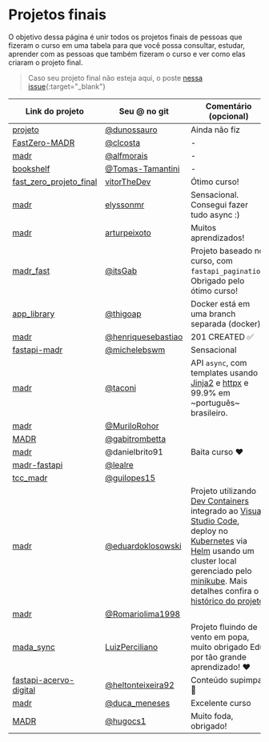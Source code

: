 # Projetos finais

O objetivo dessa página é unir todos os projetos finais de pessoas que fizeram o curso em uma tabela para que você possa consultar, estudar, aprender com as pessoas que também fizeram o curso e ver como elas criaram o projeto final.

> Caso seu projeto final não esteja aqui, o poste [nessa issue](https://github.com/dunossauro/fastapi-do-zero/issues/135){:target="_blank"}

| Link do projeto                                                                      | Seu @ no git                                               | Comentário (opcional)                                                                                                                                                                                                                                                                                                                                                                                                                                |
|--------------------------------------------------------------------------------------|------------------------------------------------------------|------------------------------------------------------------------------------------------------------------------------------------------------------------------------------------------------------------------------------------------------------------------------------------------------------------------------------------------------------------------------------------------------------------------------------------------------------|
| [projeto](https://github.com/dunossauro/fast_zero)                                   | [@dunossauro](https://github.com/dunossauro)               | Ainda não fiz                                                                                                                                                                                                                                                                                                                                                                                                                                        |
| [FastZero-MADR](https://github.com/clcosta/fastzero-madr)                            | [@clcosta](https://github.com/clcosta)                     | -                                                                                                                                                                                                                                                                                                                                                                                                                                                    |
| [madr](https://github.com/alfmorais/madr)                                            | [@alfmorais](https://github.com/alfmorais)                 | -                                                                                                                                                                                                                                                                                                                                                                                                                                                    |
| [bookshelf](https://github.com/Tomas-Tamantini/bookshelf)                            | [@Tomas-Tamantini](https://github.com/Tomas-Tamantini)     | -                                                                                                                                                                                                                                                                                                                                                                                                                                                    |
| [fast_zero_projeto_final](https://github.com/vitorTheDev/fast_zero_projeto_final)    | [vitorTheDev](https://github.com/vitorTheDev)              | Ótimo curso!                                                                                                                                                                                                                                                                                                                                                                                                                                         |
| [madr](https://github.com/elyssonmr/madr)                                            | [elyssonmr](https://github.com/elyssonmr)                  | Sensacional. Consegui fazer tudo async :)                                                                                                                                                                                                                                                                                                                                                                                                            |
| [madr](https://github.com/arturpeixoto/madr)                                         | [arturpeixoto](https://github.com/arturpeixoto)            | Muitos aprendizados!                                                                                                                                                                                                                                                                                                                                                                                                                                 |
| [madr_fast](https://github.com/itsGab/madr_fast)                                     | [@itsGab](https://github.com/itsGab)                       | Projeto baseado no curso, com `fastapi_pagination`. Obrigado pelo ótimo curso!                                                                                                                                                                                                                                                                                                                                                                       |
| [app_library](https://github.com/thigoap/app_library)                                | [@thigoap](https://github.com/thigoap)                     | Docker está em uma branch separada (docker).                                                                                                                                                                                                                                                                                                                                                                                                         |
| [madr](https://github.com/henriquesebastiao/madr)                                    | [@henriquesebastiao](https://github.com/henriquesebastiao) | 201 CREATED ✅                                                                                                                                                                                                                                                                                                                                                                                                                                       |
| [fastapi-madr](https://github.com/michelebswm/fastapi-madr)                          | [@michelebswm](https://github.com/michelebswm)             | Sensacional                                                                                                                                                                                                                                                                                                                                                                                                                                          |
| [madr](https://codeberg.org/taconi/madr)                                             | [@taconi](https://github.com/taconi)                       | API `async`, com templates usando [Jinja2](https://jinja.palletsprojects.com) e [httpx](https://htmx.org/) e 99.9% em ~português~ brasileiro.                                                                                                                                                                                                                                                                                                        |
| [madr](https://github.com/MuriloRohor/madr)                                          | [@MuriloRohor](https://github.com/MuriloRohor)             |                                                                                                                                                                                                                                                                                                                                                                                                                                                      |
| [MADR](https://github.com/gabitrombetta/MADR)                                        | [@gabitrombetta](https://github.com/gabitrombetta)         |                                                                                                                                                                                                                                                                                                                                                                                                                                                      |
| [madr](https://github.com/danielbrito91/madr)                                        | @danielbrito91                                             | Baita curso ❤️                                                                                                                                                                                                                                                                                                                                                                                                                                        |
| [madr-fastapi](https://github.com/lealre/madr-fastapi)                               | [@lealre](https://github.com/lealre)                       |                                                                                                                                                                                                                                                                                                                                                                                                                                                      |
| [tcc_madr](https://github.com/guilopes15/tcc_madr)                                   | [@guilopes15](https://github.com/guilopes15)               |                                                                                                                                                                                                                                                                                                                                                                                                                                                      |
| [madr](https://github.com/eduardoklosowski/exercicio-curso-fastapi-do-zero-madr)     | [@eduardoklosowski](https://github.com/eduardoklosowski)   | Projeto utilizando [Dev Containers](https://containers.dev/) integrado ao [Visual Studio Code](https://code.visualstudio.com/), deploy no [Kubernetes](https://kubernetes.io/pt-br/) via [Helm](https://helm.sh/pt/) usando um cluster local gerenciado pelo [minikube](https://minikube.sigs.k8s.io/docs/). Mais detalhes confira o [histórico do projeto](https://github.com/eduardoklosowski/exercicio-curso-fastapi-do-zero-madr/commits/main/). |
| [madr](https://github.com/Romariolima1998/fastapi_MADR)                              | [@Romariolima1998](https://github.com/Romariolima1998)     |                                                                                                                                                                                                                                                                                                                                                                                                                                                      |
| [mada_sync](https://github.com/LuizPerciliano/mada_sync)                             | [LuizPerciliano](https://github.com/LuizPerciliano)        | Projeto fluindo de vento em popa, muito obrigado Edu por tão grande aprendizado! ❤️                                                                                                                                                                                                                                                                                                                                                                   |
| [fastapi-acervo-digital](https://github.com/heltonteixeira92/fastapi-acervo-digital) | [@heltonteixeira92](https://github.com/heltonteixeira92)   | Conteúdo supimpa 🚀                                                                                                                                                                                                                                                                                                                                                                                                                                  |
| [madr](https://github.com/duca-meneses/madr)                                         | [@duca_meneses](https://github.com/duca-meneses)           | Excelente curso                                                                                                                                                                                                                                                                                                                                                                                                                                      |
| [MADR](https://github.com/hugocs1/madr-fastapi-course)                               | [@hugocs1](https://github.com/hugocs1/)                    | Muito foda, obrigado!                                                                                                                                                                                                                                                                                                                                                                                                                                |
